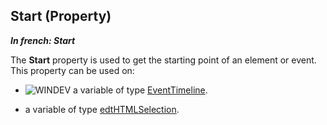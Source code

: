 
## Start (Property)

***In french: Start***
	



<a name="XUse"></a>
<a name="Use"></a>
<a name="description"></a>
The **Start** property is used to get the starting point of an element or event. This property can be used on:

- ![WINDEV](https://doc.pcsoft.fr/ext/images/us/WD.png) a variable of type [EventTimeline](../WDLang1/1000020612.md). 

- a variable of type [edtHTMLSelection](../WDLang1/1000026093.md). 




